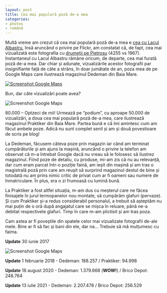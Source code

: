```yaml
---
layout: post
title: Cea mai populară poză de-a mea
categories:
- photos
- română
---
```

Multă vreme am crezut că cea mai populară poză de-a mea e <a href="http://www.rusiczki.net/2006/06/08/stairs-from-a-blue-lake/">cea cu Lacul Albastru</a>, însă aruncând o privire pe Flickr, am constatat că, de fapt, cea mai vizualizată este fotografia cu <a href="https://www.flickr.com/photos/janos/4699390200/">drumeții pe Pietrosu</a> (4255 vs 1967). Instantaneul cu Lacul Albastru rămâne oricum, de departe, cea mai furată poză de-a mea. Dar chiar și adunate, vizualizările acestor fotografii par insignifiante față de câte a strâns, în doar jumătate de an, poza mea de pe Google Maps care ilustrează magazinul Dedeman din Baia Mare.

[![Screenshot Google Maps](https://content.rusiczki.net/2017/03/dedeman1-980x645.png)](https://content.rusiczki.net/2017/03/dedeman1.png)

Bun, dar câte vizualizări poate avea?

![Screenshot Google Maps](https://content.rusiczki.net/2017/03/dedeman2.png)

80.000 – Optzeci de mii! Urmează pe “podium”, cu aproape 50.000 de vizualizări, a doua cea mai populară poză de-a mea, care ilustrează magazinul Praktiker din Baia Mare. Partea bună e că îmi amintesc cum am făcut ambele poze. Adică nu sunt complet senil și am și două povestioare de scris pe blog!

La Dedeman, făcusem câteva poze prin magazin iar când am terminat cumpărăturile și am ajuns la mașină, aruncând o privire la telefon am observat că m-a întrebat Google dacă nu vreau să le folosesc să ilustrez magazinul. Fiind poze de detaliu, cu produse, mi-am zis că nu au relevanță, dar cum eram parcat într-o poziție faină, am ieșit din mașină și am tras o magistrală poză prin care am reușit să surprind magazinul destul de bine și totodată nu am prins nimic critic de privat cum ar fi oameni sau numere de înmatriculare. În plus, era o zi frumoasă cu lumină bună.

La Praktiker a fost altfel situația, m-am dus cu meșterul care ne făcea finisajele în jurul termopanelor nou montate, să cumpărăm glafuri (pervaze). Și cum Praktiker și-a redus considerabil personalul, a trebuit să așteptăm nu mai puțin de o oră după angajatul care se mișca în reluare, până ne-a debitat respectivele glafuri. Timp în care m-am plictisit și am tras poza.

Cam astea ar fi poveștile din spatele celor mai vizualizate fotografii de-ale mele. Bine ar fi să fac și bani din ele, dar na… Trebuie să mă mulțumesc cu faima.

**Update** 30 iunie 2017

![Screenshot Google Maps](https://content.rusiczki.net/2017/03/dedeman3.png)

**Update** 1 februarie 2018 - Dedeman: 188.257 / Praktiker: 94.998

**Update** 18 august 2020 - Dedeman: 1.379.668 (**WOW!**) / Brico Depot: 248.764

**Update** 13 iulie 2021 - Dedeman: 2.207.478 / Brico Depot: 256.529
